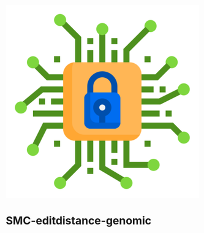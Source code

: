 ![Alt text](https://github.com/FRASCOH/SMC-editdistance-genomic/blob/main/SMC-Genomic.png)

# SMC-editdistance-genomic
